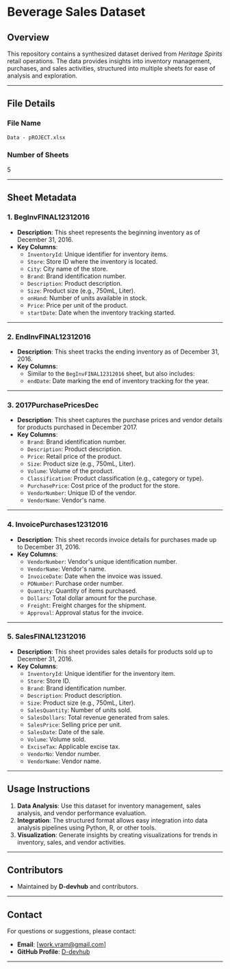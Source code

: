 # Beverage Sales Dataset

## Overview
This repository contains a synthesized dataset derived from *Heritage Spirits* retail operations. The data provides insights into inventory management, purchases, and sales activities, structured into multiple sheets for ease of analysis and exploration.

---

## File Details

### File Name
`Data - pROJECT.xlsx`

### Number of Sheets
5

---

## Sheet Metadata

### 1. **BegInvFINAL12312016**
   - **Description**: This sheet represents the beginning inventory as of December 31, 2016.
   - **Key Columns**:
     - `InventoryId`: Unique identifier for inventory items.
     - `Store`: Store ID where the inventory is located.
     - `City`: City name of the store.
     - `Brand`: Brand identification number.
     - `Description`: Product description.
     - `Size`: Product size (e.g., 750mL, Liter).
     - `onHand`: Number of units available in stock.
     - `Price`: Price per unit of the product.
     - `startDate`: Date when the inventory tracking started.

---

### 2. **EndInvFINAL12312016**
   - **Description**: This sheet tracks the ending inventory as of December 31, 2016.
   - **Key Columns**:
     - Similar to the `BegInvFINAL12312016` sheet, but also includes:
     - `endDate`: Date marking the end of inventory tracking for the year.

---

### 3. **2017PurchasePricesDec**
   - **Description**: This sheet captures the purchase prices and vendor details for products purchased in December 2017.
   - **Key Columns**:
     - `Brand`: Brand identification number.
     - `Description`: Product description.
     - `Price`: Retail price of the product.
     - `Size`: Product size (e.g., 750mL, Liter).
     - `Volume`: Volume of the product.
     - `Classification`: Product classification (e.g., category or type).
     - `PurchasePrice`: Cost price of the product for the store.
     - `VendorNumber`: Unique ID of the vendor.
     - `VendorName`: Vendor's name.

---

### 4. **InvoicePurchases12312016**
   - **Description**: This sheet records invoice details for purchases made up to December 31, 2016.
   - **Key Columns**:
     - `VendorNumber`: Vendor's unique identification number.
     - `VendorName`: Vendor's name.
     - `InvoiceDate`: Date when the invoice was issued.
     - `PONumber`: Purchase order number.
     - `Quantity`: Quantity of items purchased.
     - `Dollars`: Total dollar amount for the purchase.
     - `Freight`: Freight charges for the shipment.
     - `Approval`: Approval status for the invoice.

---

### 5. **SalesFINAL12312016**
   - **Description**: This sheet provides sales details for products sold up to December 31, 2016.
   - **Key Columns**:
     - `InventoryId`: Unique identifier for the inventory item.
     - `Store`: Store ID.
     - `Brand`: Brand identification number.
     - `Description`: Product description.
     - `Size`: Product size (e.g., 750mL, Liter).
     - `SalesQuantity`: Number of units sold.
     - `SalesDollars`: Total revenue generated from sales.
     - `SalesPrice`: Selling price per unit.
     - `SalesDate`: Date of the sale.
     - `Volume`: Volume sold.
     - `ExciseTax`: Applicable excise tax.
     - `VendorNo`: Vendor number.
     - `VendorName`: Vendor name.

---

## Usage Instructions
1. **Data Analysis**: Use this dataset for inventory management, sales analysis, and vendor performance evaluation.
2. **Integration**: The structured format allows easy integration into data analysis pipelines using Python, R, or other tools.
3. **Visualization**: Generate insights by creating visualizations for trends in inventory, sales, and vendor activities.

---

## Contributors
- Maintained by **D-devhub** and contributors.

---

## Contact
For questions or suggestions, please contact:
- **Email**: [work.vram@gmail.com]
- **GitHub Profile**: [D-devhub](https://github.com/D-devhub)

---
